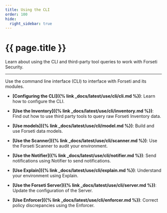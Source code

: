```yaml
---
title: Using the CLI 
order: 100
hide:
  right_sidebar: true
---
```


# {{ page.title }}

Learn about using the CLI and third-party tool queries to work with Forseti Security.

---
Use the command line interface (CLI) to interface with Forseti and its modules. 

* **[Configuring the CLI]({% link _docs/latest/use/cli/cli.md %})**: Learn how to
  configure the CLI.

* **[Use the Inventory]({% link _docs/latest/use/cli/inventory.md %})**: Find out how to use third party
  tools to query raw Forseti Inventory data.

* **[Use models]({% link _docs/latest/use/cli/model.md %})**: Build and use Forseti data models.

* **[Use the Scanner]({% link _docs/latest/use/cli/scanner.md %})**: Use the Forseti
  Scanner to audit your environment.

* **[Use the Notifier]({% link _docs/latest/use/cli/notifier.md %})**: Send notifications
  using Notifier to send notifications.

* **[Use Explain]({% link _docs/latest/use/cli/explain.md %})**: Understand your
  environment using Explain.

* **[Use the Forseti Server]({% link _docs/latest/use/cli/server.md %})**: Update the
  configuration of the Server.

* **[Use Enforcer]({% link _docs/latest/use/cli/enforcer.md %})**: Correct policy discrepancies
  using the Enforcer.